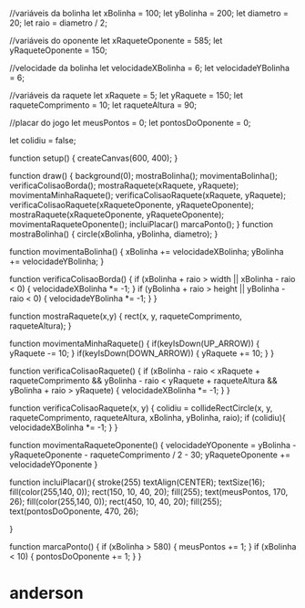 //variáveis da bolinha
let xBolinha = 100;
let yBolinha = 200;
let diametro = 20;
let raio = diametro / 2;

//variáveis do oponente
let xRaqueteOponente = 585;
let yRaqueteOponente = 150;

//velocidade da bolinha
let velocidadeXBolinha = 6;
let velocidadeYBolinha = 6;

//variáveis da raquete
let xRaquete = 5;
let yRaquete = 150;
let raqueteComprimento = 10;
let raqueteAltura = 90;

//placar do jogo
let meusPontos = 0;
let pontosDoOponente = 0;


let colidiu = false;

function setup() {
  createCanvas(600, 400);
}

function draw() {
    background(0);
    mostraBolinha();
    movimentaBolinha();
    verificaColisaoBorda();
    mostraRaquete(xRaquete, yRaquete);
    movimentaMinhaRaquete();
    verificaColisaoRaquete(xRaquete, yRaquete);
    verificaColisaoRaquete(xRaqueteOponente, yRaqueteOponente);
    mostraRaquete(xRaqueteOponente, yRaqueteOponente);
    movimentaRaqueteOponente();
    incluiPlacar() 
    marcaPonto();
}
function mostraBolinha() {
  circle(xBolinha, yBolinha, diametro);
}

function movimentaBolinha() {
  xBolinha += velocidadeXBolinha;
  yBolinha += velocidadeYBolinha;
}

function verificaColisaoBorda() {
  if (xBolinha + raio > width || xBolinha - raio < 0) {
    velocidadeXBolinha *= -1;
  }
  if (yBolinha + raio > height || yBolinha - raio < 0) {
    velocidadeYBolinha *= -1;
  }
}

function mostraRaquete(x,y) {
    rect(x, y, raqueteComprimento, raqueteAltura);
}

function movimentaMinhaRaquete() {
  if(keyIsDown(UP_ARROW)) {
    yRaquete -= 10;
  }
  if(keyIsDown(DOWN_ARROW)) {
    yRaquete += 10;
  }
}

function verificaColisaoRaquete() {
  if (xBolinha - raio < xRaquete + raqueteComprimento && yBolinha - raio < yRaquete + raqueteAltura && yBolinha + raio > yRaquete) {
    velocidadeXBolinha *= -1;
  }
}

function verificaColisaoRaquete(x, y) {
    colidiu = collideRectCircle(x, y, raqueteComprimento, raqueteAltura, xBolinha, yBolinha, raio);
    if (colidiu){
        velocidadeXBolinha *= -1;
  }
}

function movimentaRaqueteOponente() {
    velocidadeYOponente = yBolinha - yRaqueteOponente - raqueteComprimento / 2 - 30;
    yRaqueteOponente += velocidadeYOponente
}


function incluiPlacar(){
  stroke(255)
    textAlign(CENTER);
    textSize(16);
    fill(color(255,140, 0));
    rect(150, 10, 40, 20);
    fill(255);
    text(meusPontos, 170, 26);
    fill(color(255,140, 0));
    rect(450, 10, 40, 20);
    fill(255);
    text(pontosDoOponente, 470, 26);



}


function marcaPonto() {
  if (xBolinha > 580) {
    meusPontos += 1;
  }
  if (xBolinha < 10) {
    pontosDoOponente += 1;
  }
}


# anderson
